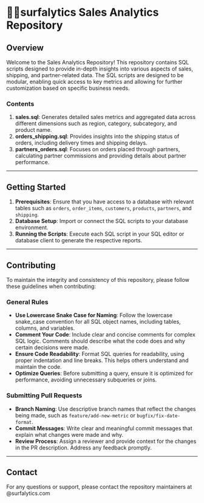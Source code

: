 # 🏄‍♂️surfalytics Sales Analytics Repository

Overview
--------

Welcome to the Sales Analytics Repository! This repository contains SQL scripts designed to provide in-depth insights into various aspects of sales, shipping, and partner-related data. The SQL scripts are designed to be modular, enabling quick access to key metrics and allowing for further customization based on specific business needs.

### Contents

1.  **sales.sql**: Generates detailed sales metrics and aggregated data across different dimensions such as region, category, subcategory, and product name.
2.  **orders_shipping.sql**: Provides insights into the shipping status of orders, including delivery times and shipping delays.
3.  **partners_orders.sql**: Focuses on orders placed through partners, calculating partner commissions and providing details about partner performance.

* * * * *

Getting Started
---------------

1.  **Prerequisites**: Ensure that you have access to a database with relevant tables such as `orders`, `order_items`, `customers`, `products`, `partners`, and `shipping`.
2.  **Database Setup**: Import or connect the SQL scripts to your database environment.
3.  **Running the Scripts**: Execute each SQL script in your SQL editor or database client to generate the respective reports.

* * * * *

Contributing
------------

To maintain the integrity and consistency of this repository, please follow these guidelines when contributing:

### General Rules

-   **Use Lowercase Snake Case for Naming**: Follow the lowercase snake_case convention for all SQL object names, including tables, columns, and variables.
-   **Comment Your Code**: Include clear and concise comments for complex SQL logic. Comments should describe what the code does and why certain decisions were made.
-   **Ensure Code Readability**: Format SQL queries for readability, using proper indentation and line breaks. This helps others understand and maintain the code.
-   **Optimize Queries**: Before submitting a query, ensure it is optimized for performance, avoiding unnecessary subqueries or joins.

### Submitting Pull Requests

-   **Branch Naming**: Use descriptive branch names that reflect the changes being made, such as `feature/add-new-metric` or `bugfix/fix-date-format`.
-   **Commit Messages**: Write clear and meaningful commit messages that explain what changes were made and why.
-   **Review Process**: Assign a reviewer and provide context for the changes in the PR description. Address any feedback promptly.

* * * * *

Contact
-------

For any questions or support, please contact the repository maintainers at @surfalytics.com
